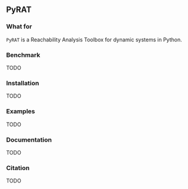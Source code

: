 ## PyRAT

### What for

`PyRAT` is a Reachability Analysis Toolbox for dynamic systems in Python.

### Benchmark
TODO

### Installation
TODO

### Examples
TODO

### Documentation
TODO

### Citation
TODO
